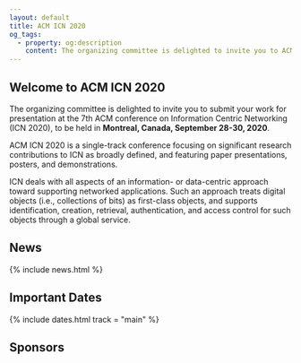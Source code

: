 ```yaml
---
layout: default
title: ACM ICN 2020
og_tags:
  - property: og:description
    content: The organizing committee is delighted to invite you to ACM ICN 2020, to be held in Montreal, Canada, September 28-30, 2020.
---
```


## Welcome to ACM ICN 2020

The organizing committee is delighted to invite you to submit your work for presentation at the 7th ACM conference on Information Centric Networking (ICN 2020), to be held in **Montreal, Canada, September 28-30, 2020**.

ACM ICN 2020 is a single-track conference focusing on significant research contributions to ICN as broadly defined, and featuring paper presentations, posters, and demonstrations.

ICN deals with all aspects of an information- or data-centric approach toward supporting networked applications.  Such an approach treats digital objects (i.e., collections of bits) as first-class objects, and supports identification, creation, retrieval, authentication, and access control for such objects through a global service.

## News

{% include news.html %}

## Important Dates

{% include dates.html track = "main" %}

## Sponsors

<!-- <div class="sponsors"> -->
<!-- 	<a href="//www.acm.org/"><img src="images/acm.png" alt="Association for Computing Machinery" /></a> -->
<!-- 	<a href="//www.ICN.org/"><img src="images/sig.png" alt="ACM ICN" /></a> -->
<!-- </div> -->
